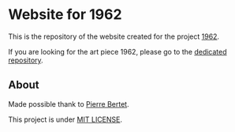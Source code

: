# Website for 1962

This is the repository of the website created for the project [1962](http://raphaelbastide.com/1962/).

If you are looking for the art piece 1962, please go to the [dedicated repository](https://github.com/raphaelbastide/1962).

## About

Made possible thank to [Pierre Bertet](https://github.com/bpierre/).

This project is under [MIT LICENSE](http://raphael.mit-license.org/).